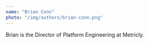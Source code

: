 ```yaml
---
name: "Brian Conn"
photo: "/img/authors/brian-conn.png"
---
```

Brian is the Director of Platform Engineering at Metricly.
